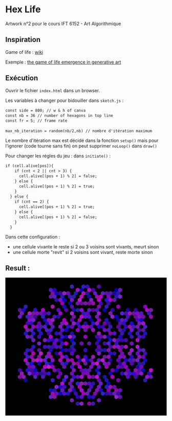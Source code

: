 # Hex Life

Artwork n°2 pour le cours IFT 6152 - Art Algorithmique

## Inspiration

Game of life : [wiki](https://en.wikipedia.org/wiki/Conway%27s_Game_of_Life)

Exemple : [the game of life emergence in generative art](https://www.artnome.com/news/2020/7/12/the-game-of-life-emergence-in-generative-art)

## Exécution

Ouvrir le fichier `index.html` dans un browser.

Les variables à changer pour bidouiller dans `sketch.js` :

```
const side = 800; // w & h of canva
const nb = 36 // number of hexagons in top line
const fr = 5; // frame rate

max_nb_iteration = random(nb/2,nb) // nombre d'itération maximum 
```

Le nombre d'itération max est décidé dans la fonction `setup()` mais pour l'ignorer (code tourne sans fin) on peut supprimer `noLoop()` dans `draw()`

Pour changer les régles du jeu : dans `initiate()` :

```
if (cell.alive[pos]){
    if (cnt < 2 || cnt > 3) {
      cell.alive[(pos + 1) % 2] = false;
    } else {
      cell.alive[(pos + 1) % 2] = true;
    }
  } else {
    if (cnt == 2) {
      cell.alive[(pos + 1) % 2] = true;
    } else {
      cell.alive[(pos + 1) % 2] = false;
    }
  } 
```

Dans cette configuration :
- une cellule vivante le reste si 2 ou 3 voisins sont vivants, meurt sinon
- une cellule morte "revit" si 2 voisins sont vivant, reste morte sinon

## Result :

![alt text](image.png)
